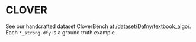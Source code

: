 # CLOVER

See our handcrafted dataset CloverBench at /dataset/Dafny/textbook_algo/. Each `*_strong.dfy` is a ground truth example.
